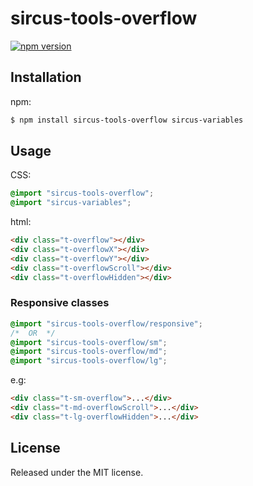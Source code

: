 # sircus-tools-overflow

[![npm version](https://img.shields.io/npm/v/sircus-tools-overflow.svg?style=flat)](https://www.npmjs.com/package/sircus-tools-overflow)

## Installation

npm:

```bash
$ npm install sircus-tools-overflow sircus-variables
```

## Usage

CSS:

```css
@import "sircus-tools-overflow";
@import "sircus-variables";
```

html:

```html
<div class="t-overflow"></div>
<div class="t-overflowX"></div>
<div class="t-overflowY"></div>
<div class="t-overflowScroll"></div>
<div class="t-overflowHidden"></div>
```

### Responsive classes

```css
@import "sircus-tools-overflow/responsive";
/*  OR  */
@import "sircus-tools-overflow/sm";
@import "sircus-tools-overflow/md";
@import "sircus-tools-overflow/lg";
```
e.g:

```html
<div class="t-sm-overflow">...</div>
<div class="t-md-overflowScroll">...</div>
<div class="t-lg-overflowHidden">...</div>
```

## License
Released under the MIT license.
